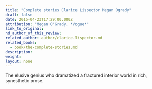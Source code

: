 ```yaml
---
title: "Complete stories Clarice Lispector Megan Ogrady"
draft: false
date: 2015-04-23T17:29:00.000Z
attribution: "Megan O'Grady, *Vogue*"
link_to_original:
nd_author_of_this_review:
related_author: author/clarice-lispector.md
related_books:
  - book/the-complete-stories.md
description:
weight:
layout: none
---
```

The elusive genius who dramatized a fractured interior world in rich, synesthetic prose.

